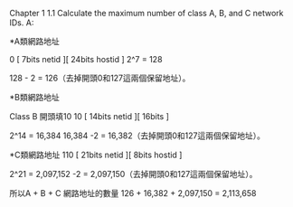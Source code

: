 Chapter 1
 1.1 Calculate the maximum number of class A, B, and C network IDs.
 A:

*A類網路地址

0 [ 7bits netid ][ 24bits hostid ]
2^7 = 128


128 - 2 = 126（去掉開頭0和127這兩個保留地址）。



*B類網路地址

Class B
開頭填10
10 [ 14bits netid ][ 16bits ]

2^14 = 16,384
16,384 -2 = 16,382（去掉開頭0和127這兩個保留地址）。


*C類網路地址
110 [ 21bits netid ][ 8bits hostid ]

2^21 = 2,097,152 -2 = 2,097,150（去掉開頭0和127這兩個保留地址）。


所以A + B + C 網路地址的數量
126 + 16,382 + 2,097,150 = 2,113,658


